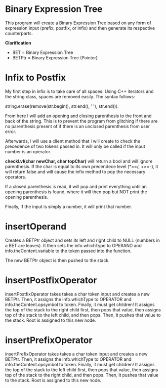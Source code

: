 # Binary Expression Tree
This program will create a Binary Expression Tree based on any form of expression input 
(prefix, postfix, or infix) and then generate its respective counterparts.

**Clarification** 
- BET = Binary Expression Tree  
- BETPtr = Binary Expression Tree (Pointer)
 

# Infix to Postfix
My first step in infix is to take care of all spaces. Using C++ iterators and the 
string class, spaces are removed easily. The syntax follows:

string.erase(remove(str.begin(), str.end(), ' '), str.end()).

From here I will add an opening and closing parenthesis to the front and back of
the string. This is to prevent the program from glitching if there are no parenthesis
present of if there is an unclosed parenthesis from user error.

Afterwards, I will use a client method that I will create to check the precedence of
two tokens passed in. It will only be called if the input number is an operator.

**checkLvl(char newChar, char topChar)** will return a bool and will ignore parenthesis.
If the char is equal to its own precendece level (\*==/, +==-), it will return false
and will cause the infix method to pop the necessary operators.

If a closed parenthesis is read, it will pop and print everything until an
opening parenthesis is found, where it will then pop but NOT print the opening parenthesis.

Finally, if the input is simply a number, it will print that number.

# insertOperand
Creates a BETPtr object and sets its left and right child to NULL (numbers in a BET are leaves).
It then sets the info.whichType to OPERAND and info.theContent.variable to the token passed into
the function.

The new BETPtr object is then pushed to the stack.

# insertPostfixOperator
insertPostfixOperator takes takes a char token input and creates a new BETPtr. Then, it assigns the
info.whichType to OPERATOR and info.theContent.opsymbol to token. Finally, it must get children! It
assigns the top of the stack to the right child first, then pops that value, then assigns top of the
stack to the left child, and then pops. Then, it pushes that value to the stack. Root is assigned to 
this new node.

# insertPrefixOperator
insertPrefixOperator takes takes a char token input and creates a new BETPtr. Then, it assigns the
info.whichType to OPERATOR and info.theContent.opsymbol to token. Finally, it must get children! It
assigns the top of the stack to the left child first, then pops that value, then assigns top of the
stack to the right child, and then pops. Then, it pushes that value to the stack. Root is assigned to 
this new node.
